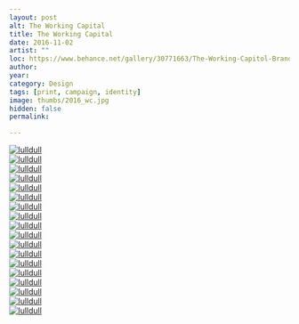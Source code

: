 ```yaml
---
layout: post
alt: The Working Capital
title: The Working Capital
date: 2016-11-02
artist: "" 
loc: https://www.behance.net/gallery/30771663/The-Working-Capitol-Branding
author: 
year: 
category: Design
tags: [print, campaign, identity]
image: thumbs/2016_wc.jpg
hidden: false
permalink:

---
```




<div class="post_image">
	<a href="{{ site.baseurl }}/images/posts/2016_capital/001.jpg" target="_blank">
	<img src="{{ site.baseurl }}/images/posts/2016_capital/001.jpg" alt="lulldull"></a>
</div>

<div class="post_image">
	<a href="{{ site.baseurl }}/images/posts/2016_capital/002.jpg" target="_blank">
	<img src="{{ site.baseurl }}/images/posts/2016_capital/002.jpg" alt="lulldull"></a>
</div>

<div class="post_image">
	<a href="{{ site.baseurl }}/images/posts/2016_capital/003.jpg" target="_blank">
	<img src="{{ site.baseurl }}/images/posts/2016_capital/003.jpg" alt="lulldull"></a>
</div>

<div class="post_image">
	<a href="{{ site.baseurl }}/images/posts/2016_capital/004.jpg" target="_blank">
	<img src="{{ site.baseurl }}/images/posts/2016_capital/004.jpg" alt="lulldull"></a>
</div>

<div class="post_image">
	<a href="{{ site.baseurl }}/images/posts/2016_capital/005.jpg" target="_blank">
	<img src="{{ site.baseurl }}/images/posts/2016_capital/005.jpg" alt="lulldull"></a>
</div>

<div class="post_image">
	<a href="{{ site.baseurl }}/images/posts/2016_capital/006.jpg" target="_blank">
	<img src="{{ site.baseurl }}/images/posts/2016_capital/006.jpg" alt="lulldull"></a>
</div>

<div class="post_image">
	<a href="{{ site.baseurl }}/images/posts/2016_capital/007.jpg" target="_blank">
	<img src="{{ site.baseurl }}/images/posts/2016_capital/007.jpg" alt="lulldull"></a>
</div>

<div class="post_image">
	<a href="{{ site.baseurl }}/images/posts/2016_capital/008.jpg" target="_blank">
	<img src="{{ site.baseurl }}/images/posts/2016_capital/008.jpg" alt="lulldull"></a>
</div>

<div class="post_image">
	<a href="{{ site.baseurl }}/images/posts/2016_capital/009.jpg" target="_blank">
	<img src="{{ site.baseurl }}/images/posts/2016_capital/009.jpg" alt="lulldull"></a>
</div>

<div class="post_image">
	<a href="{{ site.baseurl }}/images/posts/2016_capital/010.jpg" target="_blank">
	<img src="{{ site.baseurl }}/images/posts/2016_capital/010.jpg" alt="lulldull"></a>
</div>

<div class="post_image">
	<a href="{{ site.baseurl }}/images/posts/2016_capital/011.jpg" target="_blank">
	<img src="{{ site.baseurl }}/images/posts/2016_capital/011.jpg" alt="lulldull"></a>
</div>

<div class="post_image">
	<a href="{{ site.baseurl }}/images/posts/2016_capital/012.jpg" target="_blank">
	<img src="{{ site.baseurl }}/images/posts/2016_capital/012.jpg" alt="lulldull"></a>
</div>

<div class="post_image">
	<a href="{{ site.baseurl }}/images/posts/2016_capital/013.jpg" target="_blank">
	<img src="{{ site.baseurl }}/images/posts/2016_capital/013.jpg" alt="lulldull"></a>
</div>

<div class="post_image">
	<a href="{{ site.baseurl }}/images/posts/2016_capital/014.jpg" target="_blank">
	<img src="{{ site.baseurl }}/images/posts/2016_capital/014.jpg" alt="lulldull"></a>
</div>

<div class="post_image">
	<a href="{{ site.baseurl }}/images/posts/2016_capital/015.jpg" target="_blank">
	<img src="{{ site.baseurl }}/images/posts/2016_capital/015.jpg" alt="lulldull"></a>
</div>

<div class="post_image">
	<a href="{{ site.baseurl }}/images/posts/2016_capital/016.jpg" target="_blank">
	<img src="{{ site.baseurl }}/images/posts/2016_capital/016.jpg" alt="lulldull"></a>
</div>

<div class="post_image">
	<a href="{{ site.baseurl }}/images/posts/2016_capital/017.jpg" target="_blank">
	<img src="{{ site.baseurl }}/images/posts/2016_capital/017.jpg" alt="lulldull"></a>
</div>

<div class="post_image">
	<a href="{{ site.baseurl }}/images/posts/2016_capital/018.jpg" target="_blank">
	<img src="{{ site.baseurl }}/images/posts/2016_capital/018.jpg" alt="lulldull"></a>
</div>


